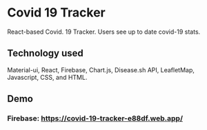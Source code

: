 # Covid 19 Tracker
React-based Covid. 19 Tracker. Users see up to date covid-19 stats.

## Technology used
Material-ui, React, Firebase, Chart.js, Disease.sh API, LeafletMap, Javascript, CSS, and HTML.

## Demo
### Firebase: https://covid-19-tracker-e88df.web.app/



